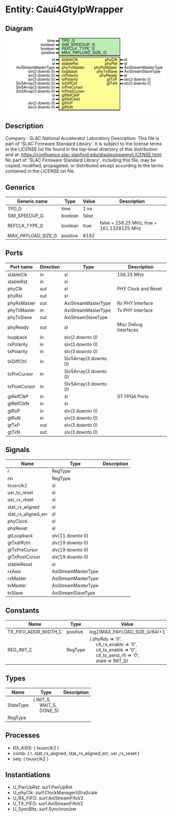 # Entity: Caui4GtyIpWrapper

## Diagram

![Diagram](Caui4GtyIpWrapper.svg "Diagram")
## Description

Company    : SLAC National Accelerator Laboratory
Description:
This file is part of 'SLAC Firmware Standard Library'.
It is subject to the license terms in the LICENSE.txt file found in the
top-level directory of this distribution and at:
   https://confluence.slac.stanford.edu/display/ppareg/LICENSE.html.
No part of 'SLAC Firmware Standard Library', including this file,
may be copied, modified, propagated, or distributed except according to
the terms contained in the LICENSE.txt file.
## Generics

| Generic name       | Type     | Value | Description                                |
| ------------------ | -------- | ----- | ------------------------------------------ |
| TPD_G              | time     | 1 ns  |                                            |
| SIM_SPEEDUP_G      | boolean  | false |                                            |
| REFCLK_TYPE_G      | boolean  | true  | false = 156.25 MHz, true = 161.1328125 MHz |
| MAX_PAYLOAD_SIZE_G | positive | 8192  |                                            |
## Ports

| Port name    | Direction | Type                  | Description           |
| ------------ | --------- | --------------------- | --------------------- |
| stableClk    | in        | sl                    | 156.25 MHz            |
| stableRst    | in        | sl                    |                       |
| phyClk       | out       | sl                    | PHY Clock and Reset   |
| phyRst       | out       | sl                    |                       |
| phyRxMaster  | out       | AxiStreamMasterType   | Rx PHY Interface      |
| phyTxMaster  | in        | AxiStreamMasterType   | Tx PHY Interface      |
| phyTxSlave   | out       | AxiStreamSlaveType    |                       |
| phyReady     | out       | sl                    | Misc Debug Interfaces |
| loopback     | in        | slv(2 downto 0)       |                       |
| rxPolarity   | in        | slv(3 downto 0)       |                       |
| txPolarity   | in        | slv(3 downto 0)       |                       |
| txDiffCtrl   | in        | Slv5Array(3 downto 0) |                       |
| txPreCursor  | in        | Slv5Array(3 downto 0) |                       |
| txPostCursor | in        | Slv5Array(3 downto 0) |                       |
| gtRefClkP    | in        | sl                    | GT FPGA Ports         |
| gtRefClkN    | in        | sl                    |                       |
| gtRxP        | in        | slv(3 downto 0)       |                       |
| gtRxN        | in        | slv(3 downto 0)       |                       |
| gtTxP        | out       | slv(3 downto 0)       |                       |
| gtTxN        | out       | slv(3 downto 0)       |                       |
## Signals

| Name                | Type                | Description |
| ------------------- | ------------------- | ----------- |
| r                   | RegType             |             |
| rin                 | RegType             |             |
| txusrclk2           | sl                  |             |
| usr_tx_reset        | sl                  |             |
| usr_rx_reset        | sl                  |             |
| stat_rx_aligned     | sl                  |             |
| stat_rx_aligned_err | sl                  |             |
| phyClock            | sl                  |             |
| phyReset            | sl                  |             |
| gtLoopback          | slv(11 downto 0)    |             |
| gtTxdiffctrl        | slv(19 downto 0)    |             |
| gtTxPreCursor       | slv(19 downto 0)    |             |
| gtTxPostCursor      | slv(19 downto 0)    |             |
| stableReset         | sl                  |             |
| rxAxis              | AxiStreamMasterType |             |
| rxMaster            | AxiStreamMasterType |             |
| txMaster            | AxiStreamMasterType |             |
| txSlave             | AxiStreamSlaveType  |             |
## Constants

| Name                 | Type     | Value                                                                                                                                                                                                                                                                                                       | Description |
| -------------------- | -------- | ----------------------------------------------------------------------------------------------------------------------------------------------------------------------------------------------------------------------------------------------------------------------------------------------------------- | ----------- |
| TX_FIFO_ADDR_WIDTH_C | positive |  log2(MAX_PAYLOAD_SIZE_G/64)+1                                                                                                                                                                                                                                                                              |             |
| REG_INIT_C           | RegType  |  (       phyRdy          => '0',<br><span style="padding-left:20px">       ctl_rx_enable   => '0',<br><span style="padding-left:20px">       ctl_tx_enable   => '0',<br><span style="padding-left:20px">       ctl_tx_send_rfi => '0',<br><span style="padding-left:20px">       state           => INIT_S) |             |
## Types

| Name      | Type                                                                                               | Description |
| --------- | -------------------------------------------------------------------------------------------------- | ----------- |
| StateType | ( INIT_S,<br><span style="padding-left:20px"> WAIT_S,<br><span style="padding-left:20px"> DONE_S)  |             |
| RegType   |                                                                                                    |             |
## Processes
- RX_AXIS: ( txusrclk2 )
- comb: ( r, stat_rx_aligned, stat_rx_aligned_err, usr_rx_reset )
- seq: ( txusrclk2 )
## Instantiations

- U_PwrUpRst: surf.PwrUpRst
- U_phyClk: surf.ClockManagerUltraScale
- U_RX_FIFO: surf.AxiStreamFifoV2
- U_TX_FIFO: surf.AxiStreamFifoV2
- U_SyncBits: surf.Synchronizer
